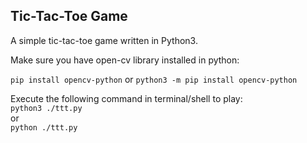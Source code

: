## Tic-Tac-Toe Game
A simple tic-tac-toe game written in Python3.

Make sure you have open-cv library installed in python:

`pip install opencv-python`
or
`python3 -m pip install opencv-python`

Execute the following command in terminal/shell to play:  
`python3 ./ttt.py`  
or  
`python ./ttt.py`
